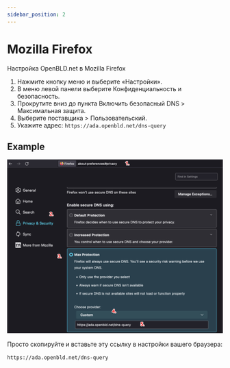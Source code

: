 ```yaml
---
sidebar_position: 2
---
```


# Mozilla Firefox

Настройка OpenBLD.net в Mozilla Firefox

1. Нажмите кнопку меню и выберите «Настройки».
2. В меню левой панели выберите Конфиденциальность и безопасность.
3. Прокрутите вниз до пункта Включить безопасный DNS > Максимальная защита.
4. Выберите поставщика > Пользовательский.
5. Укажите адрес: `https://ada.openbld.net/dns-query`

## Example

![Setup OpenBLD.net - Mozilla Firefox](./setup-openbld-dns-gmozilla-firefox.jpg)

Просто скопируйте и вставьте эту ссылку в настройки вашего браузера:

```shell
https://ada.openbld.net/dns-query
```


